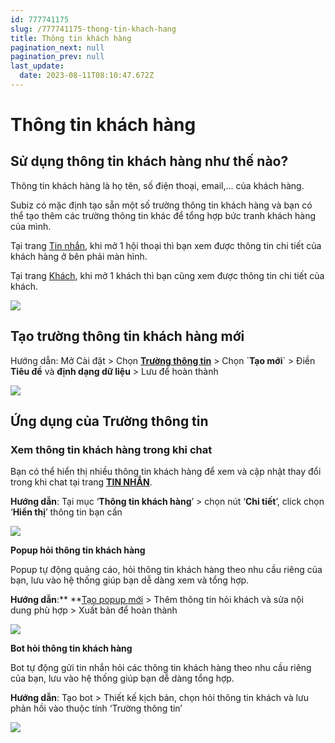```yaml
---
id: 777741175
slug: /777741175-thong-tin-khach-hang
title: Thông tin khách hàng
pagination_next: null
pagination_prev: null
last_update:
  date: 2023-08-11T08:10:47.672Z
---
```


# Thông tin khách hàng

## Sử dụng thông tin khách hàng như thế nào?


Thông tin khách hàng là họ tên, số điện thoại, email,... của khách hàng. 

Subiz có mặc định tạo sẵn một số trường thông tin khách hàng và bạn có thể tạo thêm các trường thông tin khác để tổng hợp bức tranh khách hàng của mình.



Tại trang [Tin nhắn](https://app.subiz.com.vn/convo), khi mở 1 hội thoại thì bạn xem được thông tin chi tiết của khách hàng ở bên phải màn hình.



Tại trang [Khách](https://app.subiz.com.vn/lead), khi mở 1 khách thì bạn cũng xem được thông tin chi tiết của khách. 




![](https://vcdn.subiz-cdn.com/file/firsxzdarpxpndyvrkzl_acpxkgumifuoofoosble)

## Tạo trường thông tin khách hàng mới


Hướng dẫn: Mở Cài đặt > Chọn **[Trường thông tin](https://app.subiz.com.vn/settings/user-attributes)** > Chọn \`**Tạo mới**\` > Điền **Tiêu đề** và **định dạng dữ liệu** > Lưu để hoàn thành


![](https://vcdn.subiz-cdn.com/file/firsxzdavsnedtizxxut_acpxkgumifuoofoosble)





## Ứng dụng của Trường thông tin

### Xem thông tin khách hàng trong khi chat


Bạn có thể hiển thị nhiều thông tin khách hàng để xem và cập nhật thay đổi trong khi chat tại trang **[TIN NHẮN](https://app.subiz.com.vn/convo)**.



**Hướng dẫn**: Tại mục ‘**Thông tin khách hàng**’ > chọn nút ‘**Chi tiết**’, click chọn ‘**Hiển thị**’ thông tin bạn cần




![](https://vcdn.subiz-cdn.com/file/firsxzdazotefbzdslsc_acpxkgumifuoofoosble)




**Popup hỏi thông tin khách hàng**

Popup tự động quảng cáo, hỏi thông tin khách hàng theo nhu cầu riêng của bạn, lưu vào hệ thống giúp bạn dễ dàng xem và tổng hợp.



**Hướng dẫn**:** **[Tạo popup mới](https://app.subiz.com.vn/web_plugin/create#) > Thêm thông tin hỏi khách và sửa nội dung phù hợp > Xuất bản để hoàn thành


![](https://vcdn.subiz-cdn.com/file/firsxzdbcwiwvlxqfbtx_acpxkgumifuoofoosble)




**Bot hỏi thông tin khách hàng**

Bot tự động gửi tin nhắn hỏi các thông tin khách hàng theo nhu cầu riêng của bạn, lưu vào hệ thống giúp bạn dễ dàng tổng hợp.

**Hướng dẫn**: Tạo bot > Thiết kế kịch bản, chọn hỏi thông tin khách và lưu phản hồi vào thuộc tính ‘Trường thông tin’


![](https://vcdn.subiz-cdn.com/file/firsxzdbfunimovvuwko_acpxkgumifuoofoosble)